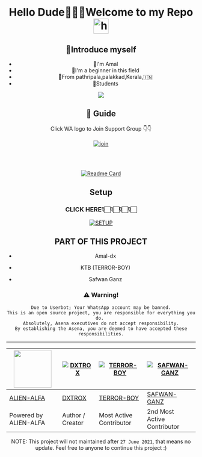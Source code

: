 <div align="center">

<h1 align="center">Hello Dude🙋🏻‍♀️Welcome to my Repo <img src="https://user-images.githubusercontent.com/1303154/88677602-1635ba80-d120-11ea-84d8-d263ba5fc3c0.gif" width="40px" alt="hi"><br>
<p align="center">

## 📢Introduce myself

- 🙂I'm Amal
- 🚩I'm a beginner in this field
- 📍From pathripala,palakkad,Kerala,🇮🇳
- 🏫Students

<div align="center">
  <img src=http://telegra.ph/file/68809ff84d7cd4447a76e.jpg>

## 📢 Guide
Click WA logo to Join Support Group 👇👇
    <br>
<br>
  [![join](https://github.com/Alien-alfa/PublicBot/blob/main/wlogo.svg.png)](https://chat.whatsapp.com/JyE9edUo3JUBa38nVTrfHc)
  <div align="center">
    <br>
<br>
       
  [![Readme Card](https://github-readme-stats.vercel.app/api/pin/?username=amal-dx&repo=DXTROX_V1&theme=nightowl)](https://github.com/amal-dx/DXTROX_V1)
  </div>
    
## Setup
### CLICK HERE👇🏻👇🏻👇🏻👇🏻

<div align="center">
  
[![SETUP](https://www.linkpicture.com/q/dx.png)](https://github.com/terror-boy/Dxtrox-v-installer)
 
 
  
  
## PART OF THIS PROJECT
  
  
  - Amal-dx
  
  
  - KTB (TERROR-BOY)
  
  
  - Safwan Ganz

  
  
  
### ⚠️ Warning! 
```
Due to Userbot; Your WhatsApp account may be banned.
This is an open source project, you are responsible for everything you do. 
Absolutely, Asena executives do not accept responsibility.
By establishing the Asena, you are deemed to have accepted these responsibilities.
```


---------

<a href="https://safwanganz-api.herokuapp.com"><img src="https://i.ibb.co/0s70fxc/OFC-20211106-131725.jpg" width="100" height="100"></a> | [![DXTROX](https://github.com/amal-dx.png?size=100)](https://github.com/amal-dx) | [![TERROR-BOY](https://github.com/terror-boy.png?size=100)](https://github.com/terror-boy) | [![SAFWAN-GANZ](https://github.com/SafwanGanz.png?size=100)](https://github.com/SafwanGanz) 
----|----|----|----
[ALIEN-ALFA](https://https://safwanganz-api.herokuapp.com) | [DXTROX](https://github.com/amal-dx) | [TERROR-BOY](https://github.com/terror-boy) | [SAFWAN-GANZ](https://github.com/SafwanGanz)
Powered by ALIEN-ALFA | Author / Creator | Most Active Contributor | 2nd Most Active Contributor


NOTE: This project will not maintained after `27 June 2021`, that means no update. Feel free to anyone to continue this project :)

  
  
    



